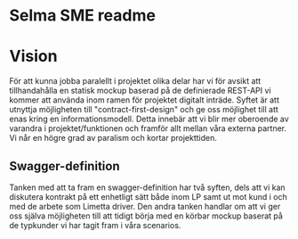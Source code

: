 # Selma SME readme

# Vision
För att kunna jobba paralellt i projektet olika delar har vi för avsikt att tillhandahålla en statisk mockup baserad på de definierade REST-API vi kommer att använda inom ramen för projektet digitalt inträde. Syftet är att utnyttja möjligheten till "contract-first-design" och ge oss möjlighet till att enas kring en informationsmodell. Detta innebär att vi blir mer oberoende av varandra i projektet/funktionen och framför allt mellan våra externa partner. Vi når en högre grad av paralism och kortar projekttiden.

## Swagger-definition
Tanken med att ta fram en swagger-definition har två syften, dels att vi kan diskutera kontrakt på ett enhetligt sätt både inom LP samt ut mot kund i och med de arbete som Limetta driver. Den andra tanken handlar om att vi ger oss själva möjligheten till att tidigt börja med en körbar mockup baserat på de typkunder vi har tagit fram i våra scenarios.



